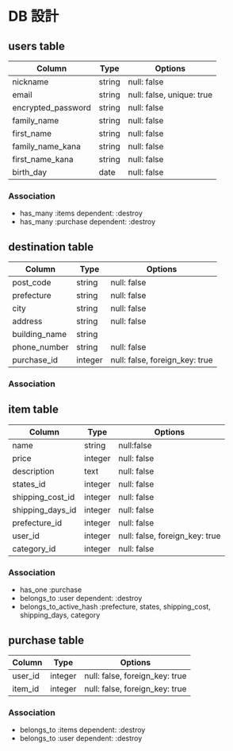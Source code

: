 # DB 設計

## users table

| Column               | Type                | Options                   |
|----------------------|---------------------|---------------------------|
| nickname             | string              | null: false               |
| email                | string              | null: false, unique: true |
| encrypted_password   | string              | null: false               |
| family_name          | string              | null: false               |
| first_name           | string              | null: false               |
| family_name_kana     | string              | null: false               |
| first_name_kana      | string              | null: false               |
| birth_day            | date                | null: false               |

### Association

- has_many :items dependent: :destroy
- has_many :purchase dependent: :destroy

## destination table

| Column                              | Type       | Options                        |
|-------------------------------------|------------|--------------------------------|
| post_code                           | string     | null: false                    |
| prefecture                          | string     | null: false                    |
| city                                | string     | null: false                    |
| address                             | string     | null: false                    |
| building_name                       | string     |                     |
| phone_number                        | string     | null: false                    |
| purchase_id                         | integer    | null: false, foreign_key: true |



### Association




## item table

| Column                              | Type       | Options                        |
|-------------------------------------|------------|--------------------------------|
| name                                | string     | null:false                     |
| price                               | integer    | null: false                    |
| description                         | text       | null: false                    |
| states_id                           | integer    | null: false                    |
| shipping_cost_id                    | integer    | null: false                    |
| shipping_days_id                    | integer    | null: false                    |
| prefecture_id                       | integer    | null: false                    |
| user_id                             | integer    | null: false, foreign_key: true |
| category_id                         | integer    | null: false                    |

### Association
- has_one :purchase
- belongs_to :user dependent: :destroy
- belongs_to_active_hash :prefecture, states, shipping_cost, shipping_days, category

## purchase table

| Column                        | Type       | Options                        |
|-------------------------------|------------|--------------------------------|
| user_id                       | integer    | null: false, foreign_key: true |
| item_id                    | integer    | null: false, foreign_key: true |

### Association

- belongs_to :items dependent: :destroy
- belongs_to :user dependent: :destroy
